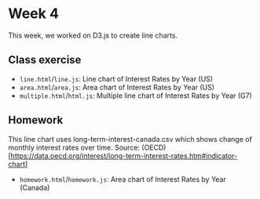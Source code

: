 # Week 4

This week, we worked on D3.js to create line charts.

## Class exercise

- `line.html`/`line.js`: Line chart of Interest Rates by Year (US)
- `area.html`/`area.js`: Area chart of Interest Rates by Year (US)
- `multiple.html`/`html.js`: Multiple line chart of Interest Rates by Year (G7)

## Homework

This line chart uses long-term-interest-canada.csv which shows change of monthly interest rates over time. Source: (OECD)[https://data.oecd.org/interest/long-term-interest-rates.htm#indicator-chart]

- `homework.html`/`homework.js`: Area chart of Interest Rates by Year (Canada)
